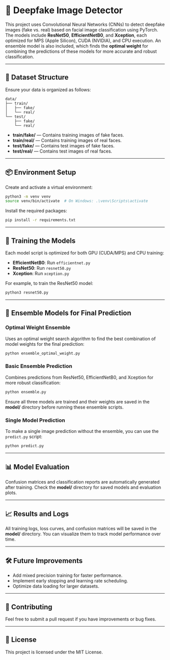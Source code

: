# 🧠 Deepfake Image Detector

This project uses Convolutional Neural Networks (CNNs) to detect deepfake images (fake vs. real) based on facial image classification using PyTorch. The models include **ResNet50**, **EfficientNetB0**, and **Xception**, each optimized for MPS (Apple Silicon), CUDA (NVIDIA), and CPU execution. An ensemble model is also included, which finds the **optimal weight** for combining the predictions of these models for more accurate and robust classification.

---

## 📁 Dataset Structure

Ensure your data is organized as follows:

```
data/
├── train/
│   ├── fake/
│   └── real/
└── test/
    ├── fake/
    └── real/
```

- **train/fake/** — Contains training images of fake faces.
- **train/real/** — Contains training images of real faces.
- **test/fake/** — Contains test images of fake faces.
- **test/real/** — Contains test images of real faces.

---

## 📦 Environment Setup

Create and activate a virtual environment:

```bash
python3 -m venv venv
source venv/bin/activate  # On Windows: .\venv\Scripts\activate
```

Install the required packages:

```bash
pip install -r requirements.txt
```

---

## 🚀 Training the Models

Each model script is optimized for both GPU (CUDA/MPS) and CPU training:

- **EfficientNetB0**: Run `efficientnet.py`
- **ResNet50**: Run `resnet50.py`
- **Xception**: Run `xception.py`

For example, to train the ResNet50 model:

```bash
python3 resnet50.py
```

---

## 🤖 Ensemble Models for Final Prediction

### **Optimal Weight Ensemble**

Uses an optimal weight search algorithm to find the best combination of model weights for the final prediction:

```bash
python ensemble_optimal_weight.py
```

### **Basic Ensemble Prediction**

Combines predictions from ResNet50, EfficientNetB0, and Xception for more robust classification:

```bash
python ensemble.py
```

Ensure all three models are trained and their weights are saved in the **model/** directory before running these ensemble scripts.

### **Single Model Prediction**

To make a single image prediction without the ensemble, you can use the `predict.py` script:

```bash
python predict.py
```
---

## 📊 Model Evaluation

Confusion matrices and classification reports are automatically generated after training. Check the **model/** directory for saved models and evaluation plots.

---

## 📈 Results and Logs

All training logs, loss curves, and confusion matrices will be saved in the **model/** directory. You can visualize them to track model performance over time.

---

## 🛠️ Future Improvements
- Add mixed precision training for faster performance.
- Implement early stopping and learning rate scheduling.
- Optimize data loading for larger datasets.

---

## 🤖 Contributing

Feel free to submit a pull request if you have improvements or bug fixes.

---

## 📄 License
This project is licensed under the MIT License.
